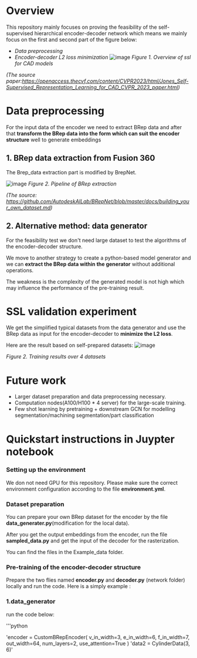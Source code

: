 # **Overview**

This repository mainly focuses on proving the feasibility of the self-supervised hierarchical encoder-decoder network which means we mainly focus on the first and second part of the figure below:
- *Data preprocessing*
- *Encoder-decoder L2 loss minimization*
![image](https://github.com/user-attachments/assets/528f34d8-9f0e-4bac-86e6-a8b925c73020)
*Figure 1. Overview of ssl for CAD models*

*(The source paper:https://openaccess.thecvf.com/content/CVPR2023/html/Jones_Self-Supervised_Representation_Learning_for_CAD_CVPR_2023_paper.html)*

# **Data preprocessing**

For the input data of the encoder we need to extract BRep data and after that **transform the BRep data into the form which can suit the encoder structure** well to generate embeddings

## **1. BRep data extraction from Fusion 360**

The Brep_data extraction part is modified by BrepNet.

![image](https://github.com/user-attachments/assets/31ed605b-fd09-4953-ad74-292974f4b308)
*Figure 2. Pipeline of BRep extraction*

*(The source: https://github.com/AutodeskAILab/BRepNet/blob/master/docs/building_your_own_dataset.md)*

## **2. Alternative method: data generator**

For the feasibility test we don't need large dataset to test the algorithms of the encoder-decoder structure.

We move to another strategy to create a python-based model generator and we can **extract the BRep data within the generator** without additional operations.

The weakness is the complexity of the generated model is not high which may influence the performance of the pre-training result.


# **SSL validation experiment**
We get the simplified typical datasets from the data generator and use the BRep data as input for the encoder-decoder to **minimize the L2 loss**.

Here are the result based on self-prepared datasets:
![image](https://github.com/user-attachments/assets/ca29a498-d4e0-4492-8b57-ad4b48e380c0)

*Figure 2. Training results over 4 datasets*

# **Future work**
- Larger dataset preparation and data preprocessing necessary.
- Computation nodes(A100/H100 * 4 server) for the large-scale training.
- Few shot learning by pretraining + downstream GCN for modelling segmentation/machining segmentation/part classification



# **Quickstart instructions in Juypter notebook**

### **Setting up the environment**

We don not need GPU for this repository. Please make sure the correct environment configuration according to the file **environment.yml**.

### **Dataset preparation**

You can prepare your own BRep dataset for the encoder by the file **data_generater.py**(modification for the local data).

After you get the output embeddings from the encoder, run the file **sampled_data.py** and get the input of the decoder for the rasterization.

You can find the files in the Example_data folder.

### **Pre-training of the encoder-decoder structure**

Prepare the two flies named **encoder.py** and **decoder.py** (network folder) locally and run the code. Here is a simply example :

### 1.data_generator

run the code below:

'''python

'encoder = CustomBRepEncoder(
    v_in_width=3, e_in_width=6, f_in_width=7,
    out_width=64, num_layers=2, use_attention=True
)
'data2 = CylinderData(3, 6)'




